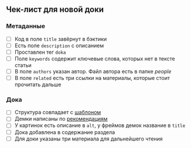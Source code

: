 ## Чек-лист для новой доки

### Метаданные

- [ ] Код в поле `title` завёрнут в бэктики
- [ ] Есть поле `description` с описанием
- [ ] Проставлен тег `doka`
- [ ] Поле `keywords` содержит ключевые слова, которых нет в тексте статьи
- [ ] В поле `authors` указан автор. Файл автора есть в папке _people_
- [ ] В поле `related` есть три ссылки на материалы, которые стоит прочитать дальше

### Дока

- [ ] Структура совпадает с [шаблоном](https://github.com/doka-guide/content/blob/main/docs/examples/doka.md)
- [ ] Демки написаны по [рекомендациям](https://github.com/doka-guide/content/blob/main/docs/demos.md)
- [ ] У картинок есть описание в `alt`, у фреймов демок название в `title`
- [ ] Дока добавлена в содержание раздела
- [ ] Для доки указаны три материала для дальнейшего чтения
